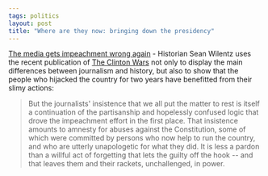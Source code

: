 ```yaml
---
tags: politics
layout: post
title: "Where are they now: bringing down the presidency"
---
```




<a href="http://www.salon.com/opinion/feature/2003/06/09/blumenthal/index.html">The media gets impeachment wrong again</a> - Historian Sean Wilentz uses the recent publication of <a href="http://www.amazon.com/exec/obidos/ASIN/0374125023/">The Clinton Wars</a> not only to display the main differences between journalism and history, but also to show that the people who hijacked the country for two years have benefitted from their slimy actions:

<blockquote>But the journalists' insistence that we all put the matter to rest is itself a continuation of the partisanship and hopelessly confused logic that drove the impeachment effort in the first place. That insistence amounts to amnesty for abuses against the Constitution, some of which were committed by persons who now help to run the country, and who are utterly unapologetic for what they did. It is less a pardon than a willful act of forgetting that lets the guilty off the hook -- and that leaves them and their rackets, unchallenged, in power.</blockquote>


